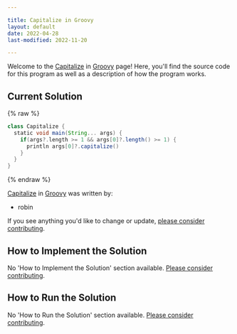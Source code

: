 ```yaml
---

title: Capitalize in Groovy
layout: default
date: 2022-04-28
last-modified: 2022-11-20

---
```


Welcome to the [Capitalize](https://sampleprograms.io/projects/capitalize) in [Groovy](https://sampleprograms.io/languages/groovy) page! Here, you'll find the source code for this program as well as a description of how the program works.

## Current Solution

{% raw %}

```groovy
class Capitalize {
  static void main(String... args) {
    if(args?.length >= 1 && args[0]?.length() >= 1) {
      println args[0]?.capitalize()
    }
  }
}
```

{% endraw %}

[Capitalize](https://sampleprograms.io/projects/capitalize) in [Groovy](https://sampleprograms.io/languages/groovy) was written by:

- robin

If you see anything you'd like to change or update, [please consider contributing](https://github.com/TheRenegadeCoder/sample-programs).

## How to Implement the Solution

No 'How to Implement the Solution' section available. [Please consider contributing](https://github.com/TheRenegadeCoder/sample-programs-website).

## How to Run the Solution

No 'How to Run the Solution' section available. [Please consider contributing](https://github.com/TheRenegadeCoder/sample-programs-website).